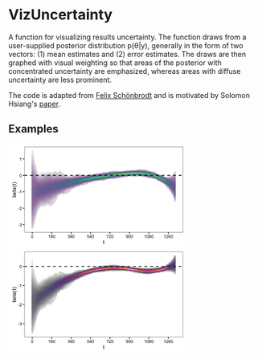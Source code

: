 # VizUncertainty

A function for visualizing results uncertainty. The function draws from a user-supplied posterior distribution p(θ|y), generally in the form of two vectors: (1) mean estimates and (2) error estimates. The draws are then graphed with visual weighting so that areas of the posterior with concentrated uncertainty are emphasized, whereas areas with diffuse uncertainty are less prominent.

The code is adapted from [Felix Schönbrodt](http://www.nicebread.de/visually-weighted-watercolor-plots-new-variants-please-vote/) and is motivated by Solomon Hsiang's [paper](http://papers.ssrn.com/sol3/papers.cfm?abstract_id=2265501).

## Examples

![Ex1](/img/viz_viridis.png)
![Ex2](/img/viz_magma.png)
